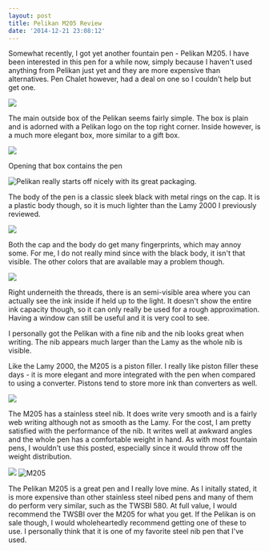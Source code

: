```yaml
---
layout: post
title: Pelikan M205 Review
date: '2014-12-21 23:08:12'
---
```


Somewhat recently, I got yet another fountain pen - Pelikan M205. I have been interested in this pen for a while now, simply because I haven't used anything from Pelikan just yet and they are more expensive than alternatives. Pen Chalet however, had a deal on one so I couldn't help but get one. 

![](http://f.cl.ly/items/3q0f2F390N1b1u113s3a/DSC_9006.jpg)

The main outside box of the Pelikan seems fairly simple. The box is plain and is adorned with a Pelikan logo on the top right corner. Inside however, is a much more elegant box, more similar to a gift box. 

![](http://f.cl.ly/items/2Y3S0M0V2o1O451N1Y2g/DSC_9008.jpg)

Opening that box contains the pen 

![Pelikan really starts off nicely with its great packaging. ](http://f.cl.ly/items/281F2d362v0z2Z02271e/DSC_9083.jpg)



The body of the pen is a classic sleek black with metal rings on the cap. It is a plastic body though, so it is much lighter than the Lamy 2000 I previously reviewed. 

![](http://f.cl.ly/items/3839421a3M0J3L2j2N2z/DSC_9001.jpg)

Both the cap and the body do get many fingerprints, which may annoy some. For me, I do not really mind since with the black body, it isn't that visible. The other colors that are available may a problem though. 

![](http://f.cl.ly/items/2p0K3E0N2J0f1j1c2T3T/DSC_9004.jpg)

Right underneith the threads, there is an semi-visible area where you can actually see the ink inside if held up to the light. It doesn't show the entire ink capacity though, so it can only really be used for a rough approximation. Having a window can still be useful and it is very cool to see. 

I personally got the Pelikan with a fine nib and the nib looks great when writing. The nib appears much larger than the Lamy as the whole nib is visible. 

Like the Lamy 2000, the M205 is a piston filler. I really like piston filler these days - it is more elegant and more integrated with the pen when compared to using a converter. Pistons tend to store more ink than converters as well. 

![](http://f.cl.ly/items/0y3Y2G00172C2N1o3u21/DSC_9014.jpg)

The M205 has a stainless steel nib. It does write very smooth and is a fairly web writing although not as smooth as the Lamy. For the cost, I am pretty satisfied with the performance of the nib. It writes well at awkward angles and the whole pen has a comfortable weight in hand. As with most fountain pens, I wouldn't use this posted, especially since it would throw off the weight distribution.

![](http://f.cl.ly/items/3M1c262w2q3w0N333u1s/DSC_9086.jpg)
![M205](http://kawaii.xn--q9jyb4c/DSC_9088.jpg)

The Pelikan M205 is a great pen and I really love mine. As I initally stated, it is more expensive than other stainless steel nibed pens and many of them do perform very similar, such as the TWSBI 580. At full value, I would recommend the TWSBI over the M205 for what you get. If the Pelikan is on sale though, I would wholeheartedly recommend getting one of these to use. I personally think that it is one of my favorite steel nib pen that I've used.